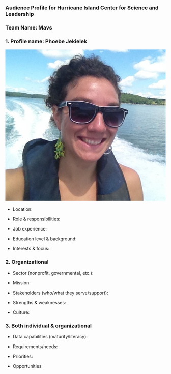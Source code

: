 ### Audience Profile for Hurricane Island Center for Science and Leadership 

### Team Name: Mavs

### 1. Profile name: Phoebe Jekielek

![](https://github.com/Wolverine7/Team-Mavs-ISQA8086-002/blob/master/D2D_Client.jpeg)
     
* Location:

* Role & responsibilities:

* Job experience:

* Education level & background:

* Interests & focus:

### 2. Organizational

* Sector (nonprofit, governmental, etc.):

* Mission:

* Stakeholders (who/what they serve/support):

* Strengths & weaknesses:

* Culture:

### 3. Both individual & organizational

* Data capabilities (maturity/literacy):

* Requirements/needs:

* Priorities:

* Opportunities
